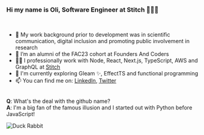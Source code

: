 ### Hi my name is Oli, Software Engineer at Stitch 🧑🏾‍💻
<br />

- 💾 My work background prior to development was in scientific communication, digital inclusion and promoting public involvement in research
- 🙌 I’m an alumni of the FAC23 cohort at Founders And Coders
- 💪🏽 I professionally work with Node, React, Next.js, TypeScript, AWS and GraphQL at [Stitch](https://www.stitchhealth.co/)
- 🌱 I'm currently exploring Gleam ✨,  EffectTS and functional programming
- 📫 You can find me on: [LinkedIn](https://www.linkedin.com/in/olilukejones), [Twitter](https://twitter.com/duck_rabbit_py)
<br />
<b>Q</b>: What's the deal with the github name?
<br />
<b>A</b>: I'm a big fan of the famous illusion and I started out with Python before JavaScript!

![Duck Rabbit](https://static.independent.co.uk/s3fs-public/thumbnails/image/2016/02/14/12/duck-rabbit.png?width=250)
<br />
